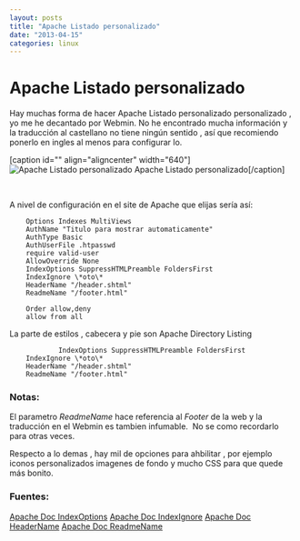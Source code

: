 ```yaml
---
layout: posts
title: "Apache Listado personalizado"
date: "2013-04-15"
categories: linux
---
```


# **Apache Listado personalizado**

Hay muchas forma de hacer Apache Listado personalizado personalizado , yo me he decantado por Webmin. No he encontrado mucha información y la traducción al castellano no tiene ningún sentido , así que recomiendo ponerlo en ingles al menos para configurar lo.

\[caption id="" align="aligncenter" width="640"\]![Apache Listado personalizado](images/8436843360_074548b2d6_z.jpg "apache_list_personalizado") Apache Listado personalizado\[/caption\]

 

A nivel de configuración en el site de Apache que elijas sería así:

		Options Indexes MultiViews
		AuthName "Titulo para mostrar automaticamente"
		AuthType Basic
		AuthUserFile .htpasswd
		require valid-user
		AllowOverride None
		IndexOptions SuppressHTMLPreamble FoldersFirst
		IndexIgnore \*oto\*
		HeaderName "/header.shtml"
		ReadmeName "/footer.html"

		Order allow,deny
		allow from all

La parte de estilos , cabecera y pie son Apache Directory Listing

                IndexOptions SuppressHTMLPreamble FoldersFirst
		IndexIgnore \*oto\*
		HeaderName "/header.shtml"
		ReadmeName "/footer.html"

### Notas:

El parametro _ReadmeName_ hace referencia al _Footer_ de la web y la traducción en el Webmin es tambien infumable.  No se como recordarlo para otras veces.

Respecto a lo demas , hay mil de opciones para ahbilitar , por ejemplo iconos personalizados imagenes de fondo y mucho CSS para que quede más bonito.

### Fuentes:

[Apache Doc IndexOptions](https://httpd.apache.org/docs/2.2/mod/mod_autoindex.html#IndexOptions "Apache Docs IndexOptions") [Apache Doc IndexIgnore](https://httpd.apache.org/docs/2.2/mod/mod_autoindex.html#IndexIgnore "Apache Docs IndexIgnore") [Apache Doc HeaderName](https://httpd.apache.org/docs/2.2/mod/mod_autoindex.html#HeaderName "Apache Docs HeaderName") [Apache Doc ReadmeName](https://httpd.apache.org/docs/2.2/mod/mod_autoindex.html#ReadmeName "Apache Docs ReadmeName")
